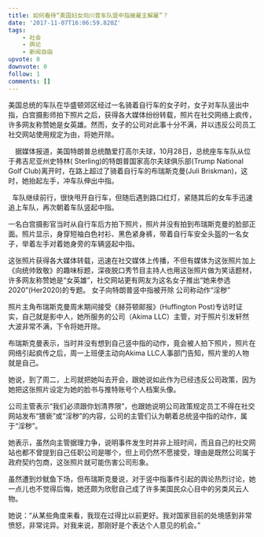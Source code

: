 ```yaml
---
title: 如何看待“美国妇女向川普车队竖中指被雇主解雇”？
date: '2017-11-07T16:06:59.820Z'
tags:
    - 社会
    - 舆论
    - 新闻自由
upvote: 0
downvote: 0
follow: 1
comments: []
---
```


美国总统的车队在华盛顿郊区经过一名骑着自行车的女子时，女子对车队竖出中指，白宫摄影师拍下照片之后，获得各大媒体纷纷转载，照片在社交网络上疯传，许多网友称赞她是女英雄。然而，女子的公司对此事十分不满，并以违反公司员工社交网站使用规定为由，将她开除。

　据媒体报道，美国特朗普总统酷爱打高尔夫球，10月28日，总统座车车队从位于弗吉尼亚州史特林( Sterling)的特朗普国家高尔夫球俱乐部(Trump National Golf Club)离开时，在路上超过了骑着自行车的布瑞斯克曼(Juli Briskman)，这时，她抬起左手，冲车队伸出中指。

  车队继续前行，很快甩开自行车，但随后遇到路口红灯，紧随其后的女车手迅速追上车队，再次朝着车队竖起中指。

一名白宫摄影官当时从自行车后方拍下照片，照片并没有拍到布瑞斯克曼的脸部正面。照片显示，身穿短袖白色衬衫、黑色紧身裤，带着自行车安全头盔的一名女子，举着左手对着她身旁的车辆竖起中指。

这张照片获得各大媒体转载，迅速在社交媒体上传播，不但有媒体为这张照片加上《向统帅致敬》的趣味标题，深夜脱口秀节目主持人也用这张照片做为笑话题材，许多网友称赞她是“女英雄”，社交网站更有网友为这名女子推出“她来参选2020”(Her2020)的专题。 女子向特朗普竖中指被开除 公司称动作“淫秽”

照片主角布瑞斯克曼周末期间接受《赫芬顿邮报》(Huffington Post)专访时证实，自己就是影中人，她所服务的公司（Akima LLC）主管，对于照片引发轩然大波非常不满，下令将她开除。

布瑞斯克曼表示，当时并没有想到自己竖中指的动作，竟会被人拍下照片，照片在网络引起疯传之后，周一上班便主动向Akima LLC人事部门告知，照片里的人物就是自己。

她说，到了周二，上司就把她叫去开会，跟她说如此作为已经违反公司政策，因为她把这张照片设定为她的脸书与推特账号个人档案头像。

公司主管表示“我们必须跟你划清界限”，也跟她说明公司政策规定员工不得在社交网站发布“猥亵”或“淫秽”的内容，公司的主管们认为朝着总统竖中指的动作，属于“淫秽”。

她表示，虽然向主管据理力争，说明事件发生时并非上班时间，而且自己的社交网站也都不曾提到自己任职公司是哪个，但上司仍然不愿接受，理由是既然公司属于政府契约包商，这张照片就可能伤害公司形象。

虽然遭到炒鱿鱼下场，但布瑞斯克曼说，对于竖中指事件引起的舆论热烈讨论，她一点儿也不觉得后悔，她还颇为欣慰自己成了许多美国民众心目中的另类风云人物。

她说：“从某些角度来看，我现在过得比以前更好。我对国家目前的处境感到非常愤怒，非常诧异。对我来说，那刚好是个表达个人意见的机会。”
